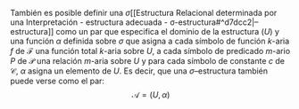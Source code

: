También es posible definir una $\sigma$[[Estructura Relacional determinada por una Interpretación - estructura adecuada - σ-estructura#^d7dcc2|–estructura]] como un par que especifica el dominio de la estructura ($U$) y una función $\alpha$ definida sobre $\sigma$ que asigna a cada símbolo de función $k$-aria $f$ de $\mathcal{F}$ una función total $k$-aria sobre $U$, a cada símbolo de predicado $m$-ario $P$ de $\mathcal{P}$ una relación $m$-aria sobre $U$ y para cada símbolo de constante $c$ de $\mathcal{C}$, $\alpha$ asigna un elemento de $U$. Es decir, que una $\sigma$–estructura también puede verse como el par:$$\mathcal{A} = (U, \alpha)$$